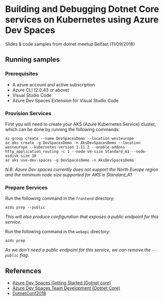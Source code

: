 
# Building and Debugging Dotnet Core services on Kubernetes using Azure Dev Spaces

Slides & code samples from dotnet meetup Belfast (11/09/2018)

## Running samples


### Prerequisites 
* A azure account and active subscription
* Azure CLI (2.0.43 or above)
* Visual Studio Code
* Azure Dev Spaces Extension for Visual Studio Code

### Provision Services
First you will need to create your AKS (Azure Kubernetes Service) cluster, which can be done by running the following commands:
```
az group create --name DevSpacesDemo --location westeurope
az aks create -g DevSpacesDemo -n AksDevSpacesDemo --location westeurope --kubernetes-version 1.11.2 --enable-addons http_application_routing -c 1 --node-vm-size Standard_A1 --node-osdisk-size 30
az aks use-dev-spaces -g DevSpacesDemo -n AksDevSpacesDemo
```

*N.B. Azure Dev spaces currently does not support the North Europe region and the minimum node size supported for AKS is Standard_A1*

### Prepare Services

Run the following command in the `frontend` directory:

```
azds prep --public
```
*This will also produce configuration that exposes a public endpoint for this service.*


Run the following command in the `webapi` directory:

```
azds prep
```
*As we don't need a public endpoint for this service, we can remove the `--public` flag.*


## References 
* [Azure Dev Spaces Getting Started (Dotnet core)](https://docs.microsoft.com/en-us/azure/dev-spaces/get-started-netcore)
* [Azure Dev Spaces Team Development (Dotnet Core)](https://docs.microsoft.com/en-us/azure/dev-spaces/team-development-netcore)
* [DotnetConf2018](https://github.com/dotnet-presentations/dotnetconf2018/blob/master/Technical/Decks/.NET%20Core%20Microservice%20Development%20Made%20Easy%20with%20Azure%20Dev%20Spaces.pptx)
